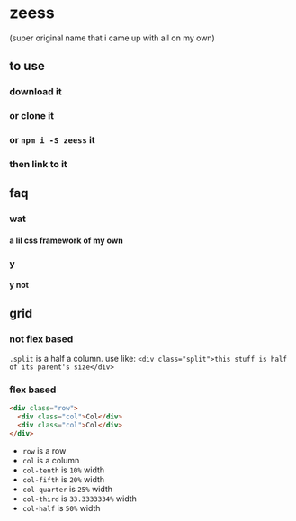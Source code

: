 # zeess

(super original name that i came up with all on my own)

## to use
### download it
### or clone it
### or `npm i -S zeess` it
### then link to it

## faq
### wat
#### a lil css framework of my own
### y
#### y not

## grid

### not flex based
`.split` is a half a column.
use like: `<div class="split">this stuff is half of its parent's size</div>`

### flex based

```html
<div class="row">
  <div class="col">Col</div>
  <div class="col">Col</div>
</div>
```
* `row` is a row
* `col` is a column
* `col-tenth` is `10%` width
* `col-fifth` is `20%` width
* `col-quarter` is `25%` width
* `col-third` is `33.3333334%` width
* `col-half` is `50%` width

